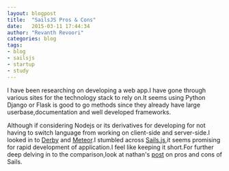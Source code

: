 ```yaml
---
layout: blogpost
title:  "SailsJS Pros & Cons"
date:   2015-03-11 17:44:34
author: "Revanth Revoori"
categories: blog
tags:
- blog
- sailsjs
- startup
- study
---
```


I have been researching on developing a web app.I have gone through various sites for the technology stack to rely on.It seems using Python Django or Flask is good to go methods since they already have large userbase,documentation and well developed frameworks.

<!--more-->

Although if considering Nodejs or its derivatives for developing for not having to switch language from working on client-side and server-side.I looked in to [Derby] and [Meteor].I stumbled across [Sails.js],it seems promising for rapid development of application.I feel like keeping it short.For further deep delving in to the comparison,look at nathan's [post] on pros and cons of Sails.

[Derby]:	http://derbyjs.com/
[Meteor]:	https://www.meteor.com/
[Sails.js]:	http://sailsjs.org/#!/
[post]:		http://nathanleclaire.com/blog/2013/12/28/the-good-the-bad-and-the-ugly-of-sails-dot-js-realtime-javascript-mvc-framework/